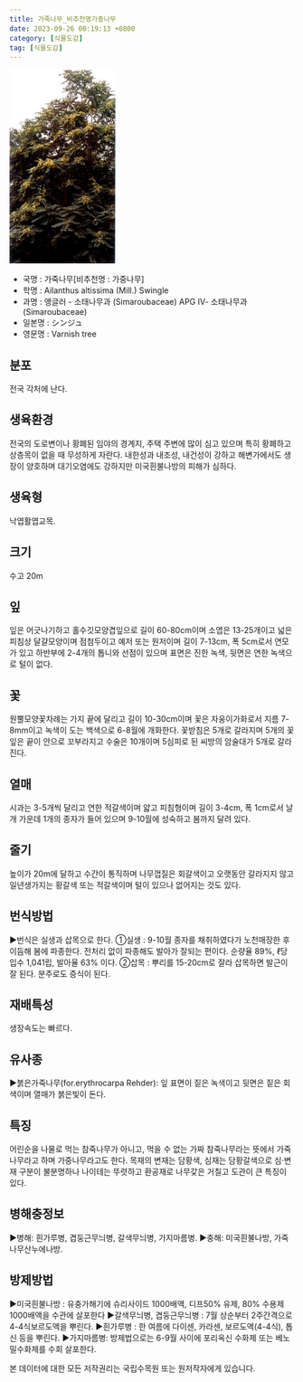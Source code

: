 ```yaml
---
title: 가죽나무_비추천명가중나무
date: 2023-09-26 00:19:13 +0800
category: [식물도감]
tag: [식물도감]
---
```




![가죽나무[비추천명 : 가중나무]](/assets/img/fileUpload/plants/basic/Simaroubaceae/Ailanthus/1975/1_th2.JPG)
- 국명 : 가죽나무[비추천명 : 가중나무]
- 학명 : Ailanthus altissima (Mill.) Swingle
- 과명 : 앵글러 - 소태나무과 (Simaroubaceae) APG Ⅳ- 소태나무과 (Simaroubaceae)
- 일본명 : シンジュ
- 영문명 : Varnish tree


## 분포
전국 각처에 난다.
## 생육환경
전국의 도로변이나 황폐된 임야의 경계지, 주택 주변에 많이 심고 있으며 특히 황폐하고 상층목이 없을 때 무성하게 자란다. 내한성과 내조성, 내건성이 강하고 해변가에서도 생장이 양호하며 대기오염에도 강하지만 미국흰불나방의 피해가 심하다.
## 생육형
낙엽활엽교목.
## 크기
수고 20m
## 잎
잎은 어긋나기하고 홀수깃모양겹잎으로 길이 60-80cm이며 소엽은 13-25개이고 넓은 피침상 달걀모양이며 점첨두이고 예저 또는 원저이며 길이 7-13cm, 폭 5cm로서 연모가 있고 하반부에 2-4개의 톱니와 선점이 있으며 표면은 진한 녹색, 뒷면은 연한 녹색으로 털이 없다.
## 꽃
원뿔모양꽃차례는 가지 끝에 달리고 길이 10-30cm이며 꽃은 자웅이가화로서 지름 7-8mm이고 녹색이 도는 백색으로 6-8월에 개화한다. 꽃받침은 5개로 갈라지며 5개의 꽃잎은 끝이 안으로 꼬부라지고 수술은 10개이며 5심피로 된 씨방의 암술대가 5개로 갈라진다.
## 열매
시과는 3-5개씩 달리고 연한 적갈색이며 얇고 피침형이며 길이 3-4cm, 폭 1cm로서 날개 가운데 1개의 종자가 들어 있으며 9-10월에 성숙하고 봄까지 달려 있다.
## 줄기
높이가 20m에 달하고 수간이 통직하며 나무껍질은 회갈색이고 오랫동안 갈라지지 않고 일년생가지는 황갈색 또는 적갈색이며 털이 있으나 없어지는 것도 있다.
## 번식방법
▶번식은 실생과 삽목으로 한다. 
①실생 : 9-10월 종자를 채취하였다가 노천매장한 후 이듬해 봄에 파종한다. 전처리 없이 파종해도 발아가 잘되는 편이다. 순량율 89%, ℓ당 입수 1,041립, 발아율 63% 이다.
②삽목 : 뿌리를 15-20cm로 잘라 삽목하면 발근이 잘 된다. 분주로도 증식이 된다.
## 재배특성
생장속도는 빠르다.
## 유사종
▶붉은가죽나무(for.erythrocarpa Rehder): 잎 표면이 짙은 녹색이고 뒷면은 짙은 회색이며 열매가 붉은빛이 돈다.
## 특징
어린순을 나물로 먹는 참죽나무가 아니고, 먹을 수 없는 가짜 참죽나무라는 뜻에서 가죽나무라고 하며 가중나무라고도 한다. 목재의 변재는 담황색, 심재는 담황갈색으로 심·변재 구분이 불분명하나 나이테는 뚜렷하고 환공재로 나무갗은 거칠고 도관이 큰 특징이 있다.
## 병해충정보
▶병해: 흰가루병, 겹둥근무늬병, 갈색무늬병, 가지마름병.
▶충해: 미국흰불나방, 가죽나무산누에나방.
## 방제방법
▶미국흰불나방 : 유충가해기에 슈리사이드 1000배액, 디프50% 유제, 80% 수용제 1000배액을 수관에 살포한다
▶갈색무늬병, 겹둥근무늬병 : 7월 상순부터 2주간격으로 4-4식보르도액을 뿌린다.
▶흰가루병 : 한 여름에 다이센, 카라센, 보르도액(4-4식), 톱신 등을 뿌린다.
▶가지마름병: 방제법으로는 6-9월 사이에 포리옥신 수화제 또는 베노밀수화제를 수회 살포한다.






본 데이터에 대한 모든 저작권리는 국립수목원 또는 원저작자에게 있습니다.
